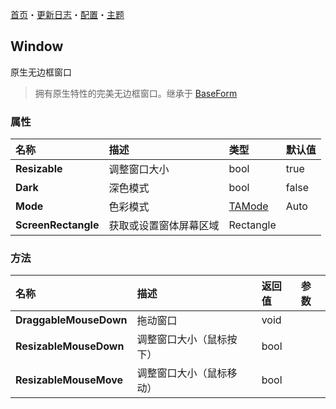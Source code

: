 [首页](../Home.md)・[更新日志](../UpdateLog.md)・[配置](../Config.md)・[主题](../Theme.md)

## Window

原生无边框窗口

> 拥有原生特性的完美无边框窗口。继承于 [BaseForm](BaseForm)

### 属性

名称 | 描述 | 类型 | 默认值 |
:--|:--|:--|:--|
**Resizable** | 调整窗口大小 | bool | true |
**Dark** | 深色模式 | bool | false |
**Mode** | 色彩模式 | [TAMode](../Control/Enum.md#tamode) | Auto |
**ScreenRectangle** | 获取或设置窗体屏幕区域 | Rectangle |

### 方法

名称 | 描述 | 返回值 | 参数 |
:--|:--|:--|:--|
**DraggableMouseDown** | 拖动窗口 | void ||
**ResizableMouseDown** | 调整窗口大小（鼠标按下） | bool ||
**ResizableMouseMove** | 调整窗口大小（鼠标移动） | bool ||